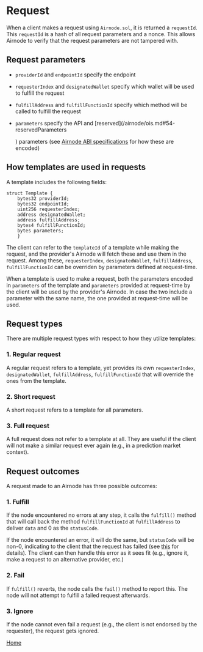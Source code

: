 # Request

When a client makes a request using `Airnode.sol`, it is returned a `requestId`. This `requestId` is a hash of all request parameters and a nonce. This allows Airnode to verify that the request parameters are not tampered with.

## Request parameters

* `providerId` and `endpointId` specify the endpoint
* `requesterIndex` and `designatedWallet` specify which wallet will be used to fulfill the request
* `fulfillAddress` and `fulfillFunctionId` specify which method will be called to fulfill the request
* `parameters` specify the API and \[reserved\]\(/airnode/ois.md\#54-reservedParameters

  \) parameters \(see [Airnode ABI specifications](/airnode/airnode-abi-specifications.md) for how these are encoded\)

## How templates are used in requests

A template includes the following fields:

```text
struct Template {
    bytes32 providerId;
    bytes32 endpointId;
    uint256 requesterIndex;
    address designatedWallet;
    address fulfillAddress;
    bytes4 fulfillFunctionId;
    bytes parameters;
    }
```

The client can refer to the `templateId` of a template while making the request, and the provider's Airnode will fetch these and use them in the request. Among these, `requesterIndex`, `designatedWallet`, `fulfillAddress`, `fulfillFunctionId` can be overriden by parameters defined at request-time.

When a template is used to make a request, both the parameters encoded in `parameters` of the template and `parameters` provided at request-time by the client will be used by the provider's Airnode. In case the two include a parameter with the same name, the one provided at request-time will be used.

## Request types

There are multiple request types with respect to how they utilize templates:

### 1. Regular request

A regular request refers to a template, yet provides its own `requesterIndex`, `designatedWallet`, `fulfillAddress`, `fulfillFunctionId` that will override the ones from the template.

### 2. Short request

A short request refers to a template for all parameters.

### 3. Full request

A full request does not refer to a template at all. They are useful if the client will not make a similar request ever again \(e.g., in a prediction market context\).

## Request outcomes

A request made to an Airnode has three possible outcomes:

### 1. Fulfill

If the node encountered no errors at any step, it calls the `fulfill()` method that will call back the method `fulfillFunctionId` at `fulfillAddress` to deliver `data` and 0 as the `statusCode`.

If the node encountered an error, it will do the same, but `statusCode` will be non-0, indicating to the client that the request has failed \(see [this](https://github.com/api3dao/airnode/tree/master/packages/node#behaviour) for details\). The client can then handle this error as it sees fit \(e.g., ignore it, make a request to an alternative provider, etc.\)

### 2. Fail

If `fulfill()` reverts, the node calls the `fail()` method to report this. The node will not attempt to fulfill a failed request afterwards.

### 3. Ignore

If the node cannot even fail a request \(e.g., the client is not endorsed by the requester\), the request gets ignored.

[Home](/README.md#requestreponse-protocol)

